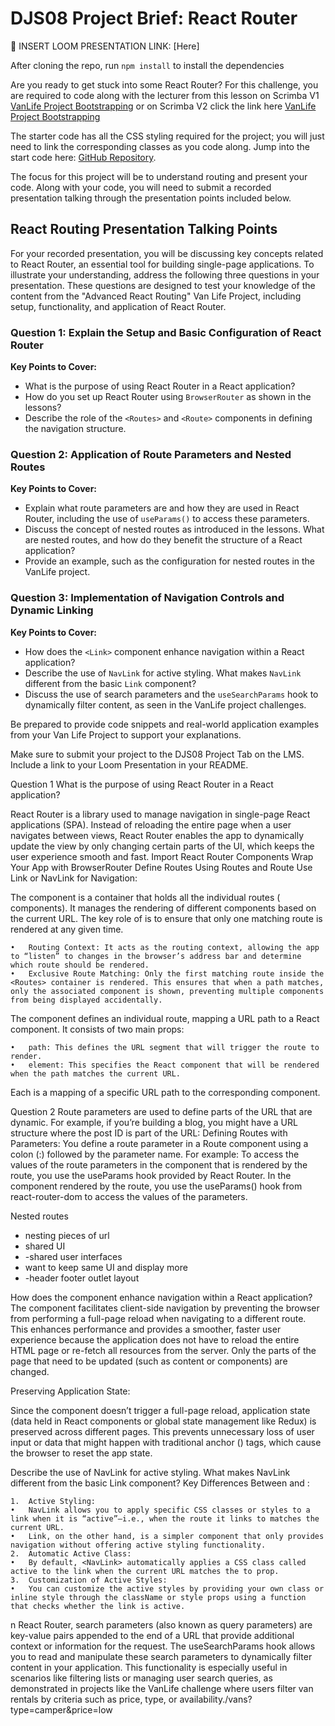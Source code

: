 # DJS08 Project Brief: React Router 

🎥 INSERT LOOM PRESENTATION LINK: [Here]

After cloning the repo, run `npm install` to install the dependencies 

Are you ready to get stuck into some React Router? For this challenge, you are required to code along with the lecturer from this lesson on Scrimba V1 [VanLife Project Bootstrapping](https://v1.scrimba.com/learn/react/introduction-to-react-router-6-coafa4877a450245212825034) or on Scrimba V2 click the link here [VanLife Project Bootstrapping](https://v2.scrimba.com/advanced-react-c02h/~02d)

The starter code has all the CSS styling required for the project; you will just need to link the corresponding classes as you code along. Jump into the start code here: [GitHub Repository](https://github.com/CodeSpace-Academy/StudentNo_Classcode_Group_Name-Surname_DJS08/tree/main).

The focus for this project will be to understand routing and present your code. Along with your code, you will need to submit a recorded presentation talking through the presentation points included below.

## React Routing Presentation Talking Points

For your recorded presentation, you will be discussing key concepts related to React Router, an essential tool for building single-page applications. To illustrate your understanding, address the following three questions in your presentation. These questions are designed to test your knowledge of the content from the "Advanced React Routing" Van Life Project, including setup, functionality, and application of React Router.

### Question 1: Explain the Setup and Basic Configuration of React Router

**Key Points to Cover:**
- What is the purpose of using React Router in a React application?
- How do you set up React Router using `BrowserRouter` as shown in the lessons?
- Describe the role of the `<Routes>` and `<Route>` components in defining the navigation structure.

### Question 2: Application of Route Parameters and Nested Routes

**Key Points to Cover:**
- Explain what route parameters are and how they are used in React Router, including the use of `useParams()` to access these parameters.
- Discuss the concept of nested routes as introduced in the lessons. What are nested routes, and how do they benefit the structure of a React application?
- Provide an example, such as the configuration for nested routes in the VanLife project.

### Question 3: Implementation of Navigation Controls and Dynamic Linking

**Key Points to Cover:**
- How does the `<Link>` component enhance navigation within a React application?
- Describe the use of `NavLink` for active styling. What makes `NavLink` different from the basic `Link` component?
- Discuss the use of search parameters and the `useSearchParams` hook to dynamically filter content, as seen in the VanLife project challenges.

Be prepared to provide code snippets and real-world application examples from your Van Life Project to support your explanations.

Make sure to submit your project to the DJS08 Project Tab on the LMS. Include a link to your Loom Presentation in your README.

Question 1  What is the purpose of using React Router in a React application?

React Router is a library used to manage navigation in single-page React applications (SPA). Instead of reloading the entire page when a user navigates between views, React Router enables the app to dynamically update the view by only changing certain parts of the UI, which keeps the user experience smooth and fast. 
Import React Router Components
Wrap Your App with BrowserRouter
Define Routes Using Routes and Route
Use Link or NavLink for Navigation:

The <Routes> component is a container that holds all the individual routes (<Route> components). It manages the rendering of different components based on the current URL. The key role of <Routes> is to ensure that only one matching route is rendered at any given time.

	•	Routing Context: It acts as the routing context, allowing the app to “listen” to changes in the browser’s address bar and determine which route should be rendered.
	•	Exclusive Route Matching: Only the first matching route inside the <Routes> container is rendered. This ensures that when a path matches, only the associated component is shown, preventing multiple components from being displayed accidentally.

The <Route> component defines an individual route, mapping a URL path to a React component. It consists of two main props:

	•	path: This defines the URL segment that will trigger the route to render.
	•	element: This specifies the React component that will be rendered when the path matches the current URL.

Each <Route> is a mapping of a specific URL path to the corresponding component.







Question 2
Route parameters are used to define parts of the URL that are dynamic. For example, if you’re building a blog, you might have a URL structure where the post ID is part of the URL:
Defining Routes with Parameters:
You define a route parameter in a Route component using a colon (:) followed by the parameter name. For example:
To access the values of the route parameters in the component that is rendered by the route, you use the useParams hook provided by React Router.
In the component rendered by the route, you use the useParams() hook from react-router-dom to access the values of the parameters.



Nested routes
- nesting pieces of url
- shared UI
- -shared user interfaces
- want to keep same UI and display more
- -header footer outlet layout


How does the <Link> component enhance navigation within a React application?
The <Link> component facilitates client-side navigation by preventing the browser from performing a full-page reload when navigating to a different route. This enhances performance and provides a smoother, faster user experience because the application does not have to reload the entire HTML page or re-fetch all resources from the server. Only the parts of the page that need to be updated (such as content or components) are changed.

Preserving Application State:

Since the <Link> component doesn’t trigger a full-page reload, application state (data held in React components or global state management like Redux) is preserved across different pages. This prevents unnecessary loss of user input or data that might happen with traditional anchor (<a>) tags, which cause the browser to reset the app state.


Describe the use of NavLink for active styling. What makes NavLink different from the basic Link component?
Key Differences Between <NavLink> and <Link>:

	1.	Active Styling:
	•	NavLink allows you to apply specific CSS classes or styles to a link when it is “active”—i.e., when the route it links to matches the current URL.
	•	Link, on the other hand, is a simpler component that only provides navigation without offering active styling functionality.
	2.	Automatic Active Class:
	•	By default, <NavLink> automatically applies a CSS class called active to the link when the current URL matches the to prop.
	3.	Customization of Active Styles:
	•	You can customize the active styles by providing your own class or inline style through the className or style props using a function that checks whether the link is active.


n React Router, search parameters (also known as query parameters) are key-value pairs appended to the end of a URL that provide additional context or information for the request. The useSearchParams hook allows you to read and manipulate these search parameters to dynamically filter content in your application. This functionality is especially useful in scenarios like filtering lists or managing user search queries, as demonstrated in projects like the VanLife challenge where users filter van rentals by criteria such as price, type, or availability./vans?type=camper&price=low